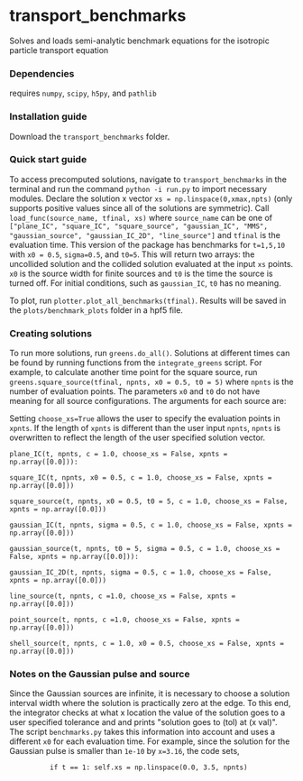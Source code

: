 # transport_benchmarks
Solves and loads semi-analytic benchmark equations for the isotropic particle transport equation 

### Dependencies 
requires `numpy`, `scipy`, `h5py`, and `pathlib`

### Installation guide 
Download the `transport_benchmarks` folder. 

### Quick start guide
To access precomputed solutions, navigate to `transport_benchmarks` in the terminal and run the command `python -i run.py` to import necessary modules. Declare the solution x vector `xs = np.linspace(0,xmax,npts)` (only supports positive values since all of the solutions are symmetric). Call `load_func(source_name, tfinal, xs)` where `source_name` can be one of `["plane_IC", "square_IC", "square_source", "gaussian_IC", "MMS", "gaussian_source", "gaussian_IC_2D", "line_source"]` and `tfinal` is the evaluation time. This version of the package has benchmarks for `t=1,5,10` with `x0 = 0.5`, `sigma=0.5`, and `t0=5`. This will return two arrays: the uncollided solution and the collided solution evaluated at the input `xs` points. `x0` is the source width for finite sources and `t0` is the time the source is turned off. For initial conditions, such as `gaussian_IC`, `t0` has no meaning. 

To plot, run `plotter.plot_all_benchmarks(tfinal)`. Results will be saved in the `plots/benchmark_plots` folder in a hpf5 file. 

### Creating solutions
To run more solutions, run `greens.do_all()`. Solutions at different times can be found by running functions from the `integrate_greens` script. For example, to calculate another time point for the square source, run `greens.square_source(tfinal, npnts, x0 = 0.5, t0 = 5)` where `npnts` is the number of evaluation points. The parameters `x0` and `t0` do not have meaning for all source configurations. The arguments for each source are:

Setting `choose_xs=True` allows the user to specify the evaluation points in `xpnts`. If the length of `xpnts` is different than the user input `npnts`, `npnts` is overwritten to reflect the length of the user specified solution vector.  

``plane_IC(t, npnts, c = 1.0, choose_xs = False, xpnts = np.array([0.0])):``

``square_IC(t, npnts, x0 = 0.5, c = 1.0, choose_xs = False, xpnts = np.array([0.0]))``

``square_source(t, npnts, x0 = 0.5, t0 = 5, c = 1.0, choose_xs = False, xpnts = np.array([0.0]))``

``gaussian_IC(t, npnts, sigma = 0.5, c = 1.0, choose_xs = False, xpnts = np.array([0.0]))``

``gaussian_source(t, npnts, t0 = 5, sigma = 0.5, c = 1.0, choose_xs = False, xpnts = np.array([0.0])):``


``gaussian_IC_2D(t, npnts, sigma = 0.5, c = 1.0, choose_xs = False, xpnts = np.array([0.0]))``

``line_source(t, npnts, c =1.0, choose_xs = False, xpnts = np.array([0.0]))``


``point_source(t, npnts, c =1.0, choose_xs = False, xpnts = np.array([0.0]))``

``shell_source(t, npnts, c = 1.0, x0 = 0.5, choose_xs = False, xpnts = np.array([0.0]))``



### Notes on the Gaussian pulse and source
Since the Gaussian sources are infinite, it is necessary to choose a solution interval width where the solution is practically zero at the edge. To this end, the integrator checks at what x location the value of the solution goes to a user specified tolerance and and prints "solution goes to (tol) at (x val)". The script `benchmarks.py` takes this information into account and uses a different `x0` for each evaluation time. For example, since the solution for the Gaussian pulse is smaller than `1e-10` by `x=3.16`, the code sets,

``           if t == 1:
                self.xs = np.linspace(0.0, 3.5, npnts)
``
